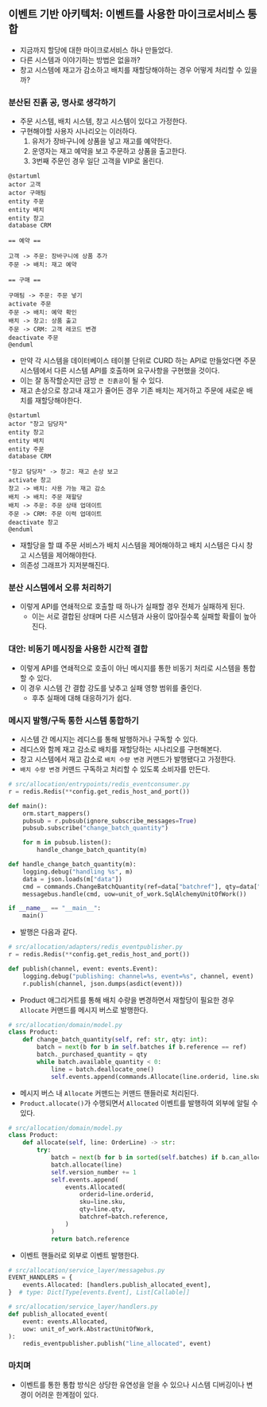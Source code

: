 ## 이벤트 기반 아키텍처: 이벤트를 사용한 마이크로서비스 통합

- 지금까지 할당에 대한 마이크로서비스 하나 만들었다.
- 다른 시스템과 이야기하는 방법은 없을까?
- 창고 시스템에 재고가 감소하고 배치를 재할당해야하는 경우 어떻게 처리할 수 있을까?

### 분산된 진흙 공, 명사로 생각하기

- 주문 시스템, 배치 시스템, 창고 시스템이 있다고 가정한다.
- 구현해야할 사용자 시나리오는 이러하다.
  1. 유저가 장바구니에 상품을 넣고 재고를 예약한다.
  2. 운영자는 재고 예약을 보고 주문하고 상품을 출고한다.
  3. 3번째 주문인 경우 일단 고객을 VIP로 올린다.

```uml
@startuml
actor 고객
actor 구매팀
entity 주문
entity 배치
entity 창고
database CRM

== 예약 ==

고객 -> 주문: 장바구니에 상품 추가
주문 -> 배치: 재고 예약

== 구매 ==

구매팀 -> 주문: 주문 넣기
activate 주문
주문 -> 배치: 예약 확인
배치 -> 창고: 상품 출고
주문 -> CRM: 고객 레코드 변경
deactivate 주문
@enduml
```

- 만약 각 시스템을 데이터베이스 테이블 단위로 CURD 하는 API로 만들었다면 주문 시스템에서 다른 시스템 API를 호출하며 요구사항을 구현했을 것이다.
- 이는 잘 동작할순지만 금방 `큰 진흙공`이 될 수 있다.
- 재고 손상으로 창고내 재고가 줄어든 경우 기존 배치는 제거하고 주문에 새로운 배치를 재할당해야한다.

```uml
@startuml
actor "창고 담당자"
entity 창고
entity 배치
entity 주문
database CRM

"창고 담당자" -> 창고: 재고 손상 보고
activate 창고
창고 -> 배치: 사용 가능 재고 감소
배치 -> 배치: 주문 재할당
배치 -> 주문: 주문 상태 업데이트
주문 -> CRM: 주문 이력 업데이트
deactivate 창고
@enduml
```

- 재할당을 할 떄 주문 서비스가 배치 시스템을 제어해야하고 배치 시스템은 다시 창고 시스템을 제어해야한다.
- 의존성 그래프가 지저분해진다.

### 분산 시스템에서 오류 처리하기

- 이렇게 API를 연쇄적으로 호출할 때 하나가 실패할 경우 전체가 실패하게 된다.
  - 이는 서로 결합된 상태며 다른 시스템과 사용이 많아질수록 실패할 확률이 높아진다.

### 대안: 비동기 메시징을 사용한 시간적 결합

- 이렇게 API를 연쇄적으로 호출이 아닌 메시지를 통한 비동기 처리로 시스템을 통합할 수 있다.
- 이 경우 시스템 간 결합 강도를 낮추고 실패 영향 범위를 줄인다.
  - 후추 실패에 대해 대응하기가 쉽다.

### 메시지 발행/구독 통한 시스템 통합하기

- 시스템 간 메시지는 레디스를 통해 발행하거나 구독할 수 있다.
- 레디스와 함께 재고 감소로 배치를 재할당하는 시나리오를 구현해본다.
- 창고 시스템에서 재고 감소로 `배치 수량 변경` 커맨드가 발행됐다고 가정한다.
- `배치 수량 변경` 커맨드 구독하고 처리할 수 있도록 소비자를 만든다.

```python
# src/allocation/entrypoints/redis_eventconsumer.py
r = redis.Redis(**config.get_redis_host_and_port())

def main():
    orm.start_mappers()
    pubsub = r.pubsub(ignore_subscribe_messages=True)
    pubsub.subscribe("change_batch_quantity")

    for m in pubsub.listen():
        handle_change_batch_quantity(m)

def handle_change_batch_quantity(m):
    logging.debug("handling %s", m)
    data = json.loads(m["data"])
    cmd = commands.ChangeBatchQuantity(ref=data["batchref"], qty=data["qty"])
    messagebus.handle(cmd, uow=unit_of_work.SqlAlchemyUnitOfWork())

if __name__ == "__main__":
    main()
```

- 발행은 다음과 같다.

```python
# src/allocation/adapters/redis_eventpublisher.py 
r = redis.Redis(**config.get_redis_host_and_port())

def publish(channel, event: events.Event):
    logging.debug("publishing: channel=%s, event=%s", channel, event)
    r.publish(channel, json.dumps(asdict(event)))
```

- Product 애그리거트를 통해 배치 수량을 변경하면서 재할당이 필요한 경우 `Allocate` 커맨드를 메시지 버스로 발행한다. 

```python
# src/allocation/domain/model.py
class Product:
    def change_batch_quantity(self, ref: str, qty: int):
        batch = next(b for b in self.batches if b.reference == ref)
        batch._purchased_quantity = qty
        while batch.available_quantity < 0:
            line = batch.deallocate_one()
            self.events.append(commands.Allocate(line.orderid, line.sku, line.qty))
```

- 메시지 버스 내 `Allocate` 커맨드는 커맨드 핸들러로 처리된다.
- `Product.allocate()`가 수행되면서 `Allocated` 이벤트를 발행하여 외부에 알릴 수 있다.

```python
# src/allocation/domain/model.py
class Product:
    def allocate(self, line: OrderLine) -> str:
        try:
            batch = next(b for b in sorted(self.batches) if b.can_allocate(line))
            batch.allocate(line)
            self.version_number += 1
            self.events.append(
                events.Allocated(
                    orderid=line.orderid,
                    sku=line.sku,
                    qty=line.qty,
                    batchref=batch.reference,
                )
            )
            return batch.reference
```

- 이벤트 핸들러로 외부로 이벤트 발행한다.

```python
# src/allocation/service_layer/messagebus.py 
EVENT_HANDLERS = {
    events.Allocated: [handlers.publish_allocated_event],
}  # type: Dict[Type[events.Event], List[Callable]]

# src/allocation/service_layer/handlers.py
def publish_allocated_event(
    event: events.Allocated,
    uow: unit_of_work.AbstractUnitOfWork,
):
    redis_eventpublisher.publish("line_allocated", event)
```

### 마치며

- 이벤트를 통한 통합 방식은 상당한 유연성을 얻을 수 있으나 시스템 디버깅이나 변경이 어려운 한계점이 있다.
